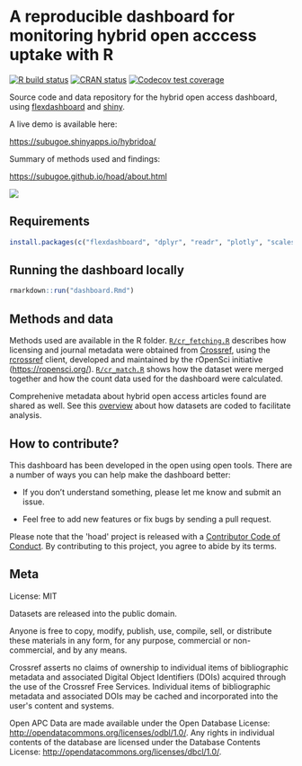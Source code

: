 # A reproducible dashboard for monitoring hybrid open acccess uptake with R

[![R build status](https://github.com/subugoe/hoad/workflows/CICD/badge.svg)](https://github.com/subugoe/hoad/actions)
[![CRAN status](https://www.r-pkg.org/badges/version/hoad)](https://CRAN.R-project.org/package=hoad)
[![Codecov test coverage](https://codecov.io/gh/subugoe/hoad/branch/master/graph/badge.svg)](https://codecov.io/gh/subugoe/hoad?branch=master)

Source code and data repository for the hybrid open access dashboard, using [flexdashboard](https://rstudio.github.io/flexdashboard) and [shiny](http://shiny.rstudio.com).

A live demo is available here:

<https://subugoe.shinyapps.io/hybridoa/>

Summary of methods used and findings:

<https://subugoe.github.io/hoad/about.html>

![](img/screenshot.png)

## Requirements

```r
install.packages(c("flexdashboard", "dplyr", "readr", "plotly", "scales", "ggalt"), dependencies = TRUE)
```

## Running the dashboard locally

```r
rmarkdown::run("dashboard.Rmd")
```

## Methods and data

Methods used are available in the R folder. [`R/cr_fetching.R`](R/cr_fetching.R) describes how licensing and journal metadata were obtained from [Crossref](https://www.crossref.org/), using the [rcrossref](https://github.com/ropensci/rcrossref) client, developed and maintained by the rOpenSci initiative (https://ropensci.org/). [`R/cr_match.R`](R/cr_match.R) shows how the dataset were merged together and how the count data used for the dashboard were calculated. 

<!--For a long-form documentation, see [about.md](about.md)-->

Comprehenive metadata about hybrid open access articles found are shared as well. See this [overview](data/README.md) about how datasets are coded to facilitate analysis.


## How to contribute?

This dashboard has been developed in the open using open tools. There are a number of ways you can help make the dashboard better:

- If you don’t understand something, please let me know and submit an issue.

- Feel free to add new features or fix bugs by sending a pull request.

Please note that the 'hoad' project is released with a [Contributor Code of Conduct](CODE_OF_CONDUCT.md).
By contributing to this project, you agree to abide by its terms.

## Meta

License: MIT

Datasets are released into the public domain.

Anyone is free to copy, modify, publish, use, compile, sell, or distribute these materials in any form, for any purpose, commercial or non-commercial, and by any means.

Crossref asserts no claims of ownership to individual items of bibliographic metadata and associated Digital Object Identifiers (DOIs) acquired through the use of the Crossref Free Services. Individual items of bibliographic metadata and associated DOIs may be cached and incorporated into the user's content and systems.

Open APC Data are made available under the Open Database License: http://opendatacommons.org/licenses/odbl/1.0/. Any rights in individual contents of the database are licensed under the Database Contents License: http://opendatacommons.org/licenses/dbcl/1.0/.
